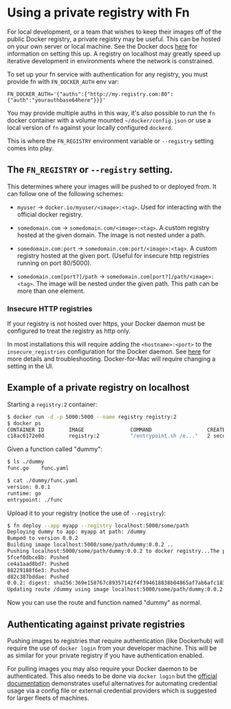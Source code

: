 # Using a private registry with Fn

For local development, or a team that wishes to keep their images off of the public Docker registry, a private
registry may be useful. This can be hosted on your own server or local machine. See the Docker docs [here](https://docs.docker.com/registry/) for information on setting this up. A registry on localhost may greatly speed up iterative development in environments where the network is constrained.

To set up your fn service with authentication for any registry, you must
provide fn with `FN_DOCKER_AUTH` env var:

```
FN_DOCKER_AUTH='{"auths":{"http://my.registry.com:80":{"auth":"yourauthbase64here"}}}'
```

You may provide multiple auths in this way, it's also possible to run the `fn`
docker container with a volume mounted `~/docker/config.json` or use a local
version of `fn` against your locally configured `dockerd`.

This is where the `FN_REGISTRY` environment variable or `--registry` setting comes into play.

## The `FN_REGISTRY` or `--registry` setting.

This determines where your images will be pushed to or deployed from. It can follow one of the following schemes:

- `myuser` -> `docker.io/myuser/<image>:<tag>`. Used for interacting with the official docker registry.

- `somedomain.com` -> `somedomain.com/<image>:<tag>`. A custom registry hosted at the given domain. The image is not nested under a path.

- `somedomain.com:port` -> `somedomain.com:port/<image>:<tag>`. A custom registry hosted at the given port. (Useful for insecure http registries running on port 80/5000).

- `somedomain.com[port?]/path` -> `somedomain.com[port?]/path/<image>:<tag>`. The image will be nested under the given path. This path can be more than one element.

### Insecure HTTP registries

If your registry is not hosted over https, your Docker daemon must be configured to treat the registry as http only.

In most installations this will require adding the `<hostname>:<port>` to the `insecure_registries` configuration for the Docker daemon. See [here](https://docs.docker.com/registry/insecure/) for more details and troubleshooting. Docker-for-Mac will require changing a setting in the UI.

## Example of a private registry on localhost

Starting a `registry:2` container:

```bash
$ docker run -d -p 5000:5000 --name registry registry:2
$ docker ps
CONTAINER ID        IMAGE               COMMAND                  CREATED             STATUS              PORTS                    NAMES
c18ac6172e0d        registry:2          "/entrypoint.sh /e..."   2 seconds ago       Up 2 seconds        0.0.0.0:5000->5000/tcp   registry
```

Given a function called "dummy":

```sh
$ ls ./dummy
func.go    func.yaml
```

```sh
$ cat ./dummy/func.yaml
version: 0.0.1
runtime: go
entrypoint: ./func
```

Upload it to your registry (notice the use of `--registry`):

```bash
$ fn deploy --app myapp --registry localhost:5000/some/path
Deploying dummy to app: myapp at path: /dummy
Bumped to version 0.0.2
Building image localhost:5000/some/path/dummy:0.0.2 ..
Pushing localhost:5000/some/path/dummy:0.0.2 to docker registry...The push refers to a repository [localhost:5000/some/path/dummy]
5fcef0dbce8b: Pushed
ce4a1aad8bd7: Pushed
88229188f6e3: Pushed
d82c387bddae: Pushed
0.0.2: digest: sha256:369e158767c89357142f4f394618838b04865af7ab6afc183b38b5f46a0ece3f size: 1155
Updating route /dummy using image localhost:5000/some/path/dummy:0.0.2...
```

Now you can use the route and function named "dummy" as normal.

## Authenticating against private registries

Pushing images to registries that require authentication (like Dockerhub) will require the use of `docker login` from your developer machine. This will be as similar for your private registry if you have authentication enabled.

For pulling images you may also require your Docker daemon to be authenticated. This also needs to be done via `docker login` but the [official documentation](https://docs.docker.com/engine/reference/commandline/login/) demonstrates useful alternatives for automating credential usage via a config file or external credential providers which is suggested for larger fleets of machines.